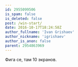 ```yaml
---
id: 2955099506
is_spam: false
is_deleted: false
post: /win-start/
date: 2016-10-17T18:24:58Z
author_fullname: 'Ivan Grishaev'
author_nickname: 'igrishaev'
author_is_anon: false
parent: 2954863969
---
```


<p>Фига се, там 10 экранов.</p>
